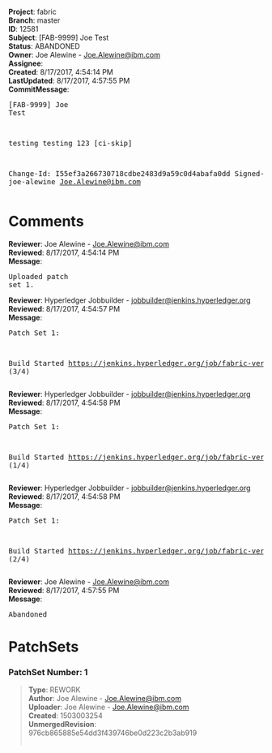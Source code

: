 <strong>Project</strong>: fabric<br><strong>Branch</strong>: master<br><strong>ID</strong>: 12581<br><strong>Subject</strong>: [FAB-9999] Joe Test<br><strong>Status</strong>: ABANDONED<br><strong>Owner</strong>: Joe Alewine - Joe.Alewine@ibm.com<br><strong>Assignee</strong>:<br><strong>Created</strong>: 8/17/2017, 4:54:14 PM<br><strong>LastUpdated</strong>: 8/17/2017, 4:57:55 PM<br><strong>CommitMessage</strong>:<br><pre>[FAB-9999] Joe Test

testing testing 123
[ci-skip]

Change-Id: I55ef3a266730718cdbe2483d9a59c0d4abafa0dd
Signed-off-by: joe-alewine <Joe.Alewine@ibm.com>
</pre><h1>Comments</h1><strong>Reviewer</strong>: Joe Alewine - Joe.Alewine@ibm.com<br><strong>Reviewed</strong>: 8/17/2017, 4:54:14 PM<br><strong>Message</strong>: <pre>Uploaded patch set 1.</pre><strong>Reviewer</strong>: Hyperledger Jobbuilder - jobbuilder@jenkins.hyperledger.org<br><strong>Reviewed</strong>: 8/17/2017, 4:54:57 PM<br><strong>Message</strong>: <pre>Patch Set 1:

Build Started https://jenkins.hyperledger.org/job/fabric-verify-x86_64/15811/ (3/4)</pre><strong>Reviewer</strong>: Hyperledger Jobbuilder - jobbuilder@jenkins.hyperledger.org<br><strong>Reviewed</strong>: 8/17/2017, 4:54:58 PM<br><strong>Message</strong>: <pre>Patch Set 1:

Build Started https://jenkins.hyperledger.org/job/fabric-verify-behave-x86_64/9829/ (1/4)</pre><strong>Reviewer</strong>: Hyperledger Jobbuilder - jobbuilder@jenkins.hyperledger.org<br><strong>Reviewed</strong>: 8/17/2017, 4:54:58 PM<br><strong>Message</strong>: <pre>Patch Set 1:

Build Started https://jenkins.hyperledger.org/job/fabric-verify-z/11444/ (2/4)</pre><strong>Reviewer</strong>: Joe Alewine - Joe.Alewine@ibm.com<br><strong>Reviewed</strong>: 8/17/2017, 4:57:55 PM<br><strong>Message</strong>: <pre>Abandoned</pre><h1>PatchSets</h1><h3>PatchSet Number: 1</h3><blockquote><strong>Type</strong>: REWORK<br><strong>Author</strong>: Joe Alewine - Joe.Alewine@ibm.com<br><strong>Uploader</strong>: Joe Alewine - Joe.Alewine@ibm.com<br><strong>Created</strong>: 1503003254<br><strong>UnmergedRevision</strong>: 976cb865885e54dd3f439746be0d223c2b3ab919<br><br></blockquote>